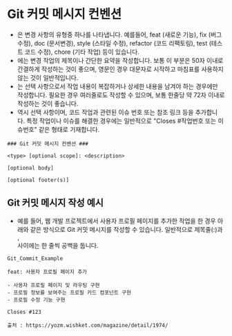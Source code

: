 # Git 커밋 메시지 컨벤션 #

- <type>은 변경 사항의 유형중 하나를 나타냅니다.
	예를들어, feat (새로운 기능), fix (버그 수정), doc (문서변경), style (스타일 수정), refactor (코드 리팩토링), test (테스트 코드 수정), chore (기타 작업) 등이 있습니다.
- <description>에는 변경 작업의 제목이나 간단한 요약을 작성합니다.
	보통 이 부분은 50자 이내로 간결하게 작성하는 것이 좋으며,
	영문인 경우 대문자로 시작하고 마침표를 사용하지 않는 것이 일반적입니다.
- <body>는 선택 사항으로서 작업 내용이 복잡하거나 상세한 내용을 남겨야 하는 경우에만 작성합니다.
	필요한 경우 여러줄로도 작성할 수 있으며, 보통 한줄당 약 72자 이내로 작성하는 것이 좋습니다.
- <footer> 역시 선택 사항이며, 코드 작업과 관련된 이슈 번호 또는 참조 링크 등을 추가합니다.
	특정 작업이나 이슈를 해결한 경우에는 일반적으로 "Closes #작업번호 또는 이슈번호" 같은 형태로 기재합니다.

```
### Git 커밋 메시지 컨벤션 ###

<type> [optional scope]: <description>

[optional body]

[optional footer(s)]
```

## Git 커밋 메시지 작성 예시
- 예를 들어, 웹 개발 프로젝트에서 사용자 프로필 페이지를 추가한 작업을 한 경우 아래와 같은 방식으로 Git 커밋 메시지를 작성할 수 있습니다. 일반적으로 제목줄(<type>:<description>)과 <body>,<footer> 사이에는 한 줄씩 공백을 둡니다.
```
Git_Commit_Example

feat: 사용자 프로필 페이지 추가

- 사용자 프로필 페이지 및 라우팅 구현
- 프로필 정보를 보여주는 프로필 카드 컴포넌트 구현
- 프로필 수정 기능 구현

Closes #123
```

`출처 : https://yozm.wishket.com/magazine/detail/1974/`